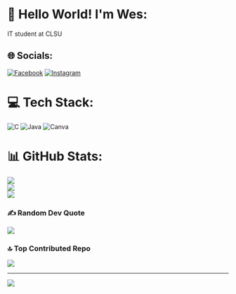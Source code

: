 # 👋 Hello World! I'm Wes:
IT student at CLSU

## 🌐 Socials:
[![Facebook](https://img.shields.io/badge/Facebook-%231877F2.svg?logo=Facebook&logoColor=white)](https://facebook.com/weslytic) [![Instagram](https://img.shields.io/badge/Instagram-%23E4405F.svg?logo=Instagram&logoColor=white)](https://instagram.com/weslytic)
# 💻 Tech Stack:
![C](https://img.shields.io/badge/c-%2300599C.svg?style=for-the-badge&logo=c&logoColor=white) ![Java](https://img.shields.io/badge/java-%23ED8B00.svg?style=for-the-badge&logo=openjdk&logoColor=white) ![Canva](https://img.shields.io/badge/Canva-%2300C4CC.svg?style=for-the-badge&logo=Canva&logoColor=white)
# 📊 GitHub Stats:
![](https://github-readme-stats.vercel.app/api?username=Hoshinkun&theme=dark&hide_border=false&include_all_commits=false&count_private=false)<br/>
![](https://nirzak-streak-stats.vercel.app/?user=Hoshinkun&theme=dark&hide_border=false)<br/>
![](https://github-readme-stats.vercel.app/api/top-langs/?username=Hoshinkun&theme=dark&hide_border=false&include_all_commits=false&count_private=false&layout=compact)

### ✍️ Random Dev Quote
![](https://quotes-github-readme.vercel.app/api?type=horizontal&theme=tokyonight)

### 🔝 Top Contributed Repo
![](https://github-contributor-stats.vercel.app/api?username=Hoshinkun&limit=5&theme=tokyonight&combine_all_yearly_contributions=true)

---
[![](https://visitcount.itsvg.in/api?id=Hoshinkun&icon=0&color=0)](https://visitcount.itsvg.in)

<!-- Proudly created with GPRM ( https://gprm.itsvg.in ) -->
